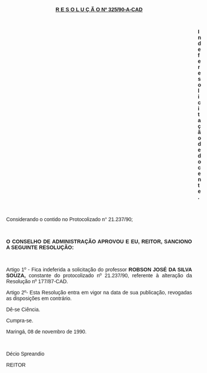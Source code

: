 <BODY>

<B><U><FONT FACE="Arial"><P ALIGN="CENTER">R E S O L U &Ccedil; &Atilde; O </U> <U>Nº 325/90-A-CAD</P>
</U><P ALIGN="JUSTIFY"></P>
<P ALIGN="JUSTIFY">&nbsp;</P><DIR>
<DIR>
<DIR>
<DIR>
<DIR>
<DIR>
<DIR>
<DIR>
<DIR>
<DIR>
<DIR>
<DIR>
<DIR>

<P ALIGN="JUSTIFY">Indefere solicita&ccedil;&atilde;o de docente. </P>
<P ALIGN="JUSTIFY"></P>
<P ALIGN="JUSTIFY">&nbsp;</P></DIR>
</DIR>
</DIR>
</DIR>
</DIR>
</DIR>
</DIR>
</DIR>
</DIR>
</DIR>
</DIR>
</DIR>
</DIR>

</B><P ALIGN="JUSTIFY">Considerando o contido no Protocolizado n° 21.237/90;</P>
<P ALIGN="JUSTIFY"></P>
<P ALIGN="JUSTIFY">&nbsp;</P>
<B><P ALIGN="JUSTIFY">O CONSELHO DE ADMINISTRA&Ccedil;&Atilde;O APROVOU E EU, REITOR, SANCIONO A SEGUINTE RESOLU&Ccedil;&Atilde;O:</P>
</B><P ALIGN="JUSTIFY"></P>
<P ALIGN="JUSTIFY">&nbsp;</P>
<P ALIGN="JUSTIFY">Artigo 1º - Fica indeferida a solicita&ccedil;&atilde;o do professor<B> ROBSON JOS&Eacute; DA SILVA SOUZA, </B>constante do protocolizado nº 21.237/90, referente &agrave; altera&ccedil;&atilde;o  da Resolu&ccedil;&atilde;o nº 177/87-CAD.</P>
<P ALIGN="JUSTIFY">Artigo 2º- Esta Resolu&ccedil;&atilde;o entra em vigor na data de sua publica&ccedil;&atilde;o, revogadas as disposi&ccedil;&otilde;es em contr&aacute;rio.</P>
<P ALIGN="JUSTIFY"></P>
<P ALIGN="JUSTIFY">D&ecirc;-se Ci&ecirc;ncia.</P>
<P ALIGN="JUSTIFY"></P>
<P ALIGN="JUSTIFY">Cumpra-se.</P>
<P ALIGN="JUSTIFY">Maring&aacute;, 08 de novembro de 1990.</P>
<P ALIGN="JUSTIFY"></P>
<P ALIGN="JUSTIFY">&nbsp;</P>
<P ALIGN="JUSTIFY">D&eacute;cio Spreandio</P>
<P ALIGN="JUSTIFY">REITOR</P>
<P ALIGN="JUSTIFY"></P></FONT></BODY>
